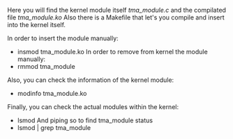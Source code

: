 Here you will find the kernel module itself *tma_module.c* and the compilated file *tma_module.ko*
Also there is a Makefile that let's you compile and insert into the kernel itself. 

In order to insert the module manually:
- insmod tma_module.ko
In order to remove from kernel the module manually:
- rmmod tma_module

Also, you can check the information of the kernel module:
- modinfo tma_module.ko

Finally, you can check the actual modules within the kernel:
- lsmod
And piping so to find tma_module status
- lsmod | grep tma_module
